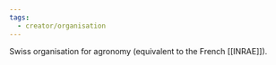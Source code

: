 ```yaml
---
tags:
  - creator/organisation
---
```

Swiss organisation for agronomy (equivalent to the French [[INRAE]]).